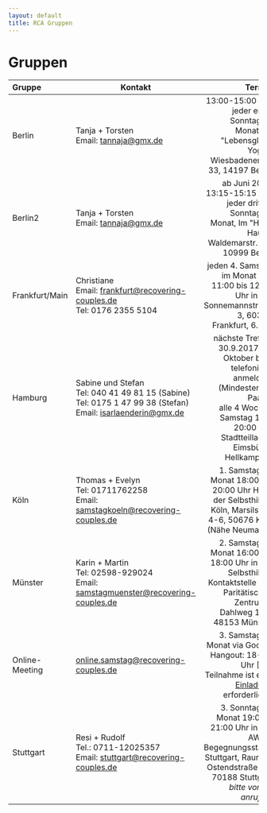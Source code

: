```yaml
---
layout: default
title: RCA Gruppen
---
```

# Gruppen

| Gruppe | Kontakt | Termin                       |
|:------ | ------- | ---------------------------: |
| Berlin | Tanja + Torsten<br>Email: <tannaja@gmx.de> |  13:00-15:00 Uhr jeder erste Sonntag im Monat, Im "Lebensglück Yoga", Wiesbadenerstr. 33, 14197 Berlin |
| Berlin2 | Tanja + Torsten<br>Email: <tannaja@gmx.de> |  ab Juni 2017 13:15-15:15 Uhr jeder dritten Sonntag im Monat, Im "Heile Haus", Waldemarstr. 36, 10999 Berlin |
| Frankfurt/Main | Christiane<br>Email: <frankfurt@recovering-couples.de><br>Tel: 0176 2355 5104 | jeden 4. Samstag im Monat  von 11:00 bis 12:30 Uhr  in der Sonnemannstraße 3, 60314 Frankfurt, 6. OG |
| Hamburg | Sabine und Stefan<br>Tel: 040 41 49 81 15 (Sabine)<br>Tel: 0175 1 47 99 38 (Stefan)<br>Email: <isarlaenderin@gmx.de> | nächste Treffen 30.9.2017, ab Oktober bitte telefonisch anmelden: (Mindestens 3 Paare)<br>alle 4 Wochen Samstag 18 - 20:00 Uhr<br>Stadtteilladen Eimsbüttel<br>Hellkamp 56 |
| Köln | Thomas + Evelyn<br>Tel: 01711762258<br>Email: <samstagkoeln@recovering-couples.de> | 1. Samstag im Monat 18:00 bis 20:00 Uhr Haus der Selbsthilfe-Köln, Marsilstein 4-6, 50676 Köln (Nähe Neumarkt) |
| Münster | Karin + Martin<br>Tel: 02598-929024<br>Email: <samstagmuenster@recovering-couples.de> | 2. Samstag im Monat 16:00 bis 18:00 Uhr  in der Selbsthilfe-Kontaktstelle des Paritätischen Zentrums, Dahlweg 112, 48153 Münster |
| Online-Meeting | <online.samstag@recovering-couples.de> | 3. Samstag im Monat via Google Hangout: 18-20 Uhr [Zur Teilnahme ist eine <a href="mailto:online.samstag@recovering-couples.de?subject=[Anmeldung RCA-Onlinemeeting]">Einladung</a> erforderlich.] |
| Stuttgart | Resi + Rudolf<br>Tel.: 0711-12025357<br>Email: <stuttgart@recovering-couples.de> | 3. Sonntag im Monat 19:00 - 21:00 Uhr in der AWO-Begegnungsstätte Stuttgart, Raum 3, Ostendstraße 83, 70188 Stuttgart<br> *bitte vorher anrufen!* | 

